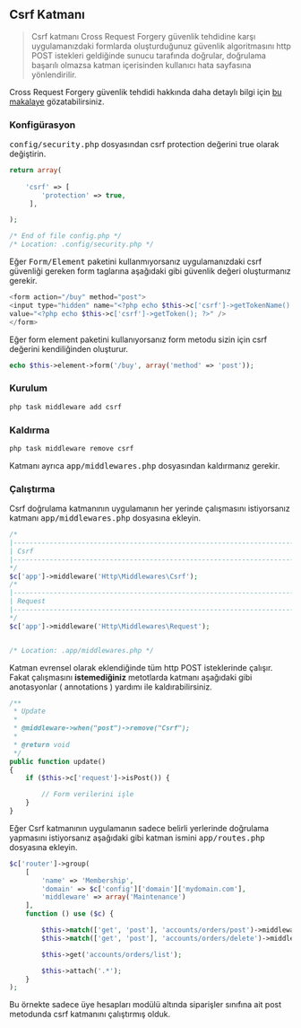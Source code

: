 
## Csrf Katmanı

> Csrf katmanı Cross Request Forgery güvenlik tehdidine karşı uygulamanızdaki formlarda oluşturduğunuz güvenlik algoritmasını http POST istekleri geldiğinde sunucu tarafında doğrular, doğrulama başarılı olmazsa katman içerisinden kullanıcı hata sayfasına yönlendirilir.

Cross Request Forgery güvenlik tehdidi hakkında daha detaylı bilgi için <a href="http://shiflett.org/articles/cross-site-request-forgeries">bu makalaye</a> gözatabilirsiniz.

### Konfigürasyon

<kbd>config/security.php</kbd> dosyasından csrf protection değerini true olarak değiştirin.

```php
return array(
            
    'csrf' => [                      
        'protection' => true,
     ],                                 

);

/* End of file config.php */
/* Location: .config/security.php */

```

Eğer <kbd>Form/Element</kbd> paketini kullanmıyorsanız uygulamanızdaki csrf güvenliği gereken form taglarına aşağıdaki gibi güvenlik değeri oluşturmanız gerekir.

```php
<form action="/buy" method="post">
<input type="hidden" name="<?php echo $this->c['csrf']->getTokenName() ?>" 
value="<?php echo $this->c['csrf']->getToken(); ?>" />
</form>
``` 

Eğer form element paketini kullanıyorsanız form metodu sizin için csrf değerini kendiliğinden oluşturur.


```php
echo $this->element->form('/buy', array('method' => 'post'));
```

### Kurulum

```php
php task middleware add csrf
```

### Kaldırma

```php
php task middleware remove csrf
```

Katmanı ayrıca <kbd>app/middlewares.php</kbd> dosyasından kaldırmanız gerekir.

### Çalıştırma

Csrf doğrulama katmanının uygulamanın her yerinde çalışmasını istiyorsanız katmanı <kbd>app/middlewares.php</kbd> dosyasına ekleyin.

```php
/*
|--------------------------------------------------------------------------
| Csrf
|--------------------------------------------------------------------------
*/
$c['app']->middleware('Http\Middlewares\Csrf');
/*
|--------------------------------------------------------------------------
| Request
|--------------------------------------------------------------------------
*/
$c['app']->middleware('Http\Middlewares\Request');


/* Location: .app/middlewares.php */
```

Katman evrensel olarak eklendiğinde tüm http POST isteklerinde çalışır. Fakat çalışmasını <b>istemediğiniz</b> metotlarda katmanı aşağıdaki gibi anotasyonlar ( annotations ) yardımı ile kaldırabilirsiniz.

```php
/**
 * Update
 *
 * @middleware->when("post")->remove("Csrf");
 * 
 * @return void
 */
public function update()
{
    if ($this->c['request']->isPost()) {

        // Form verilerini işle
    }
}
```

Eğer Csrf katmanının uygulamanın sadece belirli yerlerinde doğrulama yapmasını istiyorsanız aşağıdaki gibi katman ismini <kbd>app/routes.php</kbd> dosyasına ekleyin.

```php
$c['router']->group(
    [
        'name' => 'Membership', 
        'domain' => $c['config']['domain']['mydomain.com'], 
        'middleware' => array('Maintenance')
    ],
    function () use ($c) {

        $this->match(['get', 'post'], 'accounts/orders/post')->middleware("Csrf");
        $this->match(['get', 'post'], 'accounts/orders/delete')->middleware("Csrf");

        $this->get('accounts/orders/list');

        $this->attach('.*');
    }
);
```

Bu örnekte sadece üye hesapları modülü altında siparişler sınıfına ait post metodunda csrf katmanını çalıştırmış olduk.